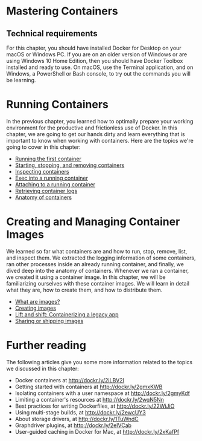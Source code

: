 
# Mastering Containers

## Technical requirements
For this chapter, you should have installed Docker for Desktop on your macOS or Windows PC. If you are on an older version of Windows or are using Windows 10 Home Edition, then you should have Docker Toolbox installed and ready to use. On macOS, use the Terminal application, and on Windows, a PowerShell or Bash console, to try out the commands you will be learning.


# Running Containers
In the previous chapter, you learned how to optimally prepare your working environment for the productive and frictionless use of Docker. In this chapter, we are going to get our hands dirty and learn everything that is important to know when working with containers. Here are the topics we're going to cover in this chapter:

- [Running the first container](Running-the-first-container.md)
- [Starting, stopping, and removing containers](Starting-stopping-and-removing-containers.md)
- [Inspecting containers](Inspecting-containers.md)
- [Exec into a running container](Exec-into-a-running-container.md)
- [Attaching to a running container](Attaching-to-a-running-container.md)
- [Retrieving container logs](Retrieving-container-logs.md)
- [Anatomy of containers](Anatomy-of-containers.md)

# Creating and Managing Container Images
We learned so far  what containers are and how to run, stop, remove, list, and inspect them. We extracted the logging information of some containers, ran other processes inside an already running container, and finally, we dived deep into the anatomy of containers. Whenever we ran a container, we created it using a container image. In this chapter, we will be familiarizing ourselves with these container images. We will learn in detail what they are, how to create them, and how to distribute them.


- [What are images?](What-are-images.md)
- [Creating images](Creating-images.md)
- [Lift and shift: Containerizing a legacy app](Lift-and-shift-Containerizing-a-legacy-app.md)
- [Sharing or shipping images](Sharing-or-shipping-images.md)


# Further reading
The following articles give you some more information related to the topics we discussed in this chapter:

- Docker containers at http://dockr.ly/2iLBV2I
- Getting started with containers at http://dockr.ly/2gmxKWB
- Isolating containers with a user namespace at http://dockr.ly/2gmyKdf
- Limiting a container's resources at http://dockr.ly/2wqN5Nn
- Best practices for writing Dockerfiles, at http://dockr.ly/22WiJiO
- Using multi-stage builds, at http://dockr.ly/2ewcUY3
- About storage drivers, at http://dockr.ly/1TuWndC
- Graphdriver plugins, at http://dockr.ly/2eIVCab
- User-guided caching in Docker for Mac, at http://dockr.ly/2xKafPf
